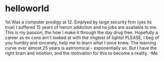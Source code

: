 # helloworld
1st
Was a computer prodigy at 12.  Emplyed by large security firm (yes its true)  I suffered 15 years of heroin addiction and no jobs are available to me.  This is my passion, the how I make it through the day drug free.  Hopefully a career as ex cons arn't looked at with the irhgtest of lights!  PLEASE, I beg of you humbly and sincerely, help me to learn what I once knew.  The learning curve over almost 25 years is astrnomical - exponentially so.  But I have the right brain and intuition, and the motivation for this to become a reality.
-Me
